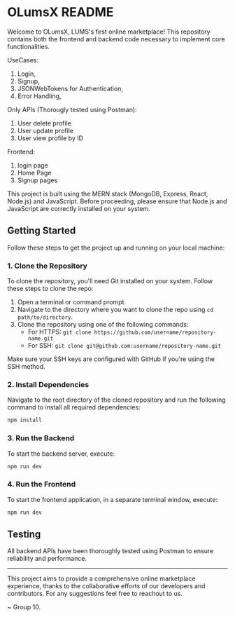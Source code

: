 # OLumsX README

Welcome to OLumsX, LUMS's first online marketplace! This repository contains both the frontend and backend code necessary to implement core functionalities.

UseCases: 
1. Login,
2. Signup,
3. JSONWebTokens for Authentication,
4. Error Handling,

Only APIs (Thorougly tested using Postman):
1. User delete profile
2. User update profile
3. User view profile by ID

Frontend:
1. login page
2. Home Page
3. Signup pages


This project is built using the MERN stack (MongoDB, Express, React, Node.js) and JavaScript. Before proceeding, please ensure that Node.js and JavaScript are correctly installed on your system.

## Getting Started

Follow these steps to get the project up and running on your local machine:

### 1. Clone the Repository

To clone the repository, you'll need Git installed on your system. Follow these steps to clone the repo:

1. Open a terminal or command prompt.
2. Navigate to the directory where you want to clone the repo using `cd path/to/directory`.
3. Clone the repository using one of the following commands:
   - For HTTPS: `git clone https://github.com/username/repository-name.git`
   - For SSH: `git clone git@github.com:username/repository-name.git`

Make sure your SSH keys are configured with GitHub if you're using the SSH method.

### 2. Install Dependencies

Navigate to the root directory of the cloned repository and run the following command to install all required dependencies:

```sh
npm install
```

### 3. Run the Backend

To start the backend server, execute:

```sh
npm run dev
```

### 4. Run the Frontend

To start the frontend application, in a separate terminal window, execute:

```sh
npm run dev
```

## Testing

All backend APIs have been thoroughly tested using Postman to ensure reliability and performance.

---

This project aims to provide a comprehensive online marketplace experience, thanks to the collaborative efforts of our developers and contributors.
For any suggestions feel free to reachout to us.

~ Group 10.

